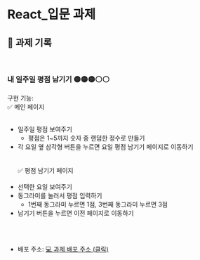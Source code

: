 # React_입문 과제

## 📝 과제 기록

</br>

### 내 일주일 평점 남기기 🟡🟡🟡⚪⚪

구현 기능:</br>
✅ 메인 페이지</br></br>  
- 일주일 평점 보여주기</br>
    - 평점은 1~5까지 숫자 중 랜덤한 정수로 만들기</br>
- 각 요일 옆 삼각형 버튼을 누르면 요일 평점 남기기 페이지로 이동하기</br>
</br></br>
✅ 평점 남기기 페이지</br></br>
- 선택한 요일 보여주기</br>
- 동그라미를 눌러서 평점 입력하기</br>
    - 1번째 동그라미 누르면 1점, 3번째 동그라미 누르면 3점</br>
- 남기기 버튼을 누르면 이전 페이지로 이동하기</br>


</br></br>

- 배포 주소:
<a href="http://yunhw.s3-website.ap-northeast-2.amazonaws.com/"> 💻 과제 배포 주소 (클릭)</a>
  </br>
